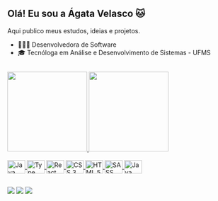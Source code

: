 ## Olá! Eu sou a Ágata Velasco 🐱

Aqui publico meus estudos, ideias e projetos.

- 👩🏻‍💻 Desenvolvedora  de Software
- 🎓 Tecnóloga em Análise e Desenvolvimento de Sistemas - UFMS

##

<div>
  <a href="https://github.com/agatavelasco">
  <img height="180em" src="https://github-readme-stats.vercel.app/api?username=agatavelasco&show_icons=true&theme=omni&include_all_commits=true&count_private=true"/>
  <img height="180em" src="https://github-readme-stats.vercel.app/api/top-langs/?username=agatavelasco&layout=compact&langs_count=7&theme=omni"/>
</div>

<div style="display: inline_block"><br>
  <img align="center" height="30" width="40" alt="Java Script" src="https://cdn.jsdelivr.net/gh/devicons/devicon/icons/javascript/javascript-original.svg" />
  <img align="center" height="30" width="40" alt="Type Script" src="https://cdn.jsdelivr.net/gh/devicons/devicon/icons/typescript/typescript-original.svg" />
  <img align="center" height="30" width="40" alt="React Js" src="https://cdn.jsdelivr.net/gh/devicons/devicon/icons/react/react-original.svg" />
  <img align="center" height="30" width="40" alt="CSS 3" src="https://cdn.jsdelivr.net/gh/devicons/devicon/icons/css3/css3-original.svg" />
  <img align="center" height="30" width="40" alt="HTML 5" src="https://cdn.jsdelivr.net/gh/devicons/devicon/icons/html5/html5-original.svg" />
  <img align="center" height="30" width="40" alt="SASS" src="https://cdn.jsdelivr.net/gh/devicons/devicon/icons/sass/sass-original.svg" />
  <img align="center" height="30" width="40" alt="Java" src="https://cdn.jsdelivr.net/gh/devicons/devicon/icons/java/java-original.svg" />
  </div>
  
  ##
  
  <div>
    <a href="https://www.linkedin.com/in/agata-velasco-penze-03210093/"><img src="https://img.shields.io/badge/LinkedIn-0077B5?style=for-the-badge&logo=linkedin&logoColor=white" target="_blank"></a>
     <a href = "mailto:avpenze@gmail.com"><img src="https://img.shields.io/badge/-Gmail-%23333?style=for-the-badge&logo=gmail&logoColor=white" target="_blank"></a>
    <a href="https://instagram.com/agatavelasco" target="_blank"><img src="https://img.shields.io/badge/-Instagram-%23E4405F?style=for-the-badge&logo=instagram&logoColor=white" target="_blank"></a>
    
  </div>


